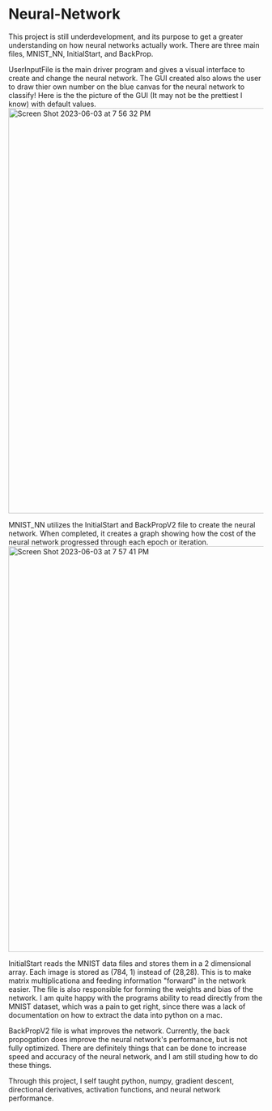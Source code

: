 # Neural-Network
This project is still underdevelopment, and its purpose to get a greater understanding on how neural networks actually work. 
There are three main files, MNIST_NN, InitialStart, and BackProp. 

UserInputFile is the main driver program and gives a visual interface to create and change the neural network. 
The GUI created also alows the user to draw thier own number on the blue canvas for the neural network to classify!
Here is the the picture of the GUI (It may not be the prettiest I know) with default values.
<img width="800" alt="Screen Shot 2023-06-03 at 7 56 32 PM" src="https://github.com/NovaBro/MNIST-Neural-Network/assets/57100555/aa46da5b-df73-4c1c-aeb7-b1a6099746e3">

MNIST_NN utilizes the InitialStart and BackPropV2 file to create the neural network.
When completed, it creates a graph showing how the cost of the neural network progressed through each epoch or iteration.
<img width="801" alt="Screen Shot 2023-06-03 at 7 57 41 PM" src="https://github.com/NovaBro/MNIST-Neural-Network/assets/57100555/52e40425-6cea-4a16-ae24-d30c86a63d32">

InitialStart reads the MNIST data files and stores them in a 2 dimensional array. Each image is stored as (784, 1) instead of (28,28). This is to make 
matrix multiplicationa and feeding information "forward" in the network easier. The file is also responsible for forming the weights
and bias of the network. I am quite happy with the programs ability to read directly from the MNIST dataset, which was a pain to get right, since there
was a lack of documentation on how to extract the data into python on a mac.

BackPropV2 file is what improves the network. Currently, the back propogation does improve the neural network's performance, but is not fully optimized.
There are definitely things that can be done to increase speed and accuracy of the neural network, and I am still studing how to do these things.

Through this project, I self taught python, numpy, gradient descent, directional derivatives, activation functions, and neural network performance.
